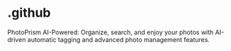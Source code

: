 # .github
PhotoPrism AI-Powered: Organize, search, and enjoy your photos with AI-driven automatic tagging and advanced photo management features.

